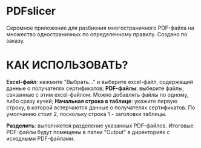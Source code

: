 # PDFslicer
Скромное приложение для разбиения многостраничного PDF-файла на множество одностраничных по определенному правилу. Создано по заказу.

# КАК ИСПОЛЬЗОВАТЬ?
**Excel-файл**: нажмите "Выбрать..." и выберите excel-файл, содержащий данные о получателях сертификатов;
**PDF-файлы**: выберите файлы, связанные с этим excel-файлом. Можно добавлять файлы по одному, либо сразу кучей;
**Начальная строка в таблице**: укажите первую строку, в которой встерчаются данные о получателях сертификатов. По умолчанию стоит 2, поскольку строка 1 - заголовки таблицы.

**Разделить**: выполняется разделение указанных PDF-файлов. Итоговые PDF-файлы будут помещены в папки "Output" в директориях с исходными PDF-файлами.
